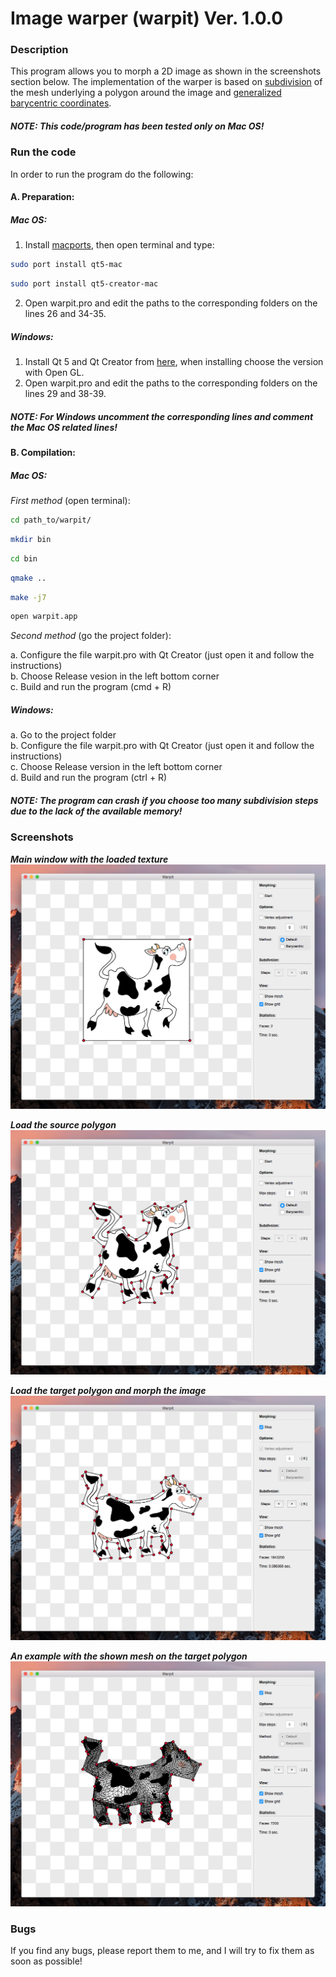 # Image warper (warpit) Ver. 1.0.0

### Description

This program allows you to morph a 2D image as shown in the screenshots section below. The implementation of the warper is based on [subdivision](http://www.multires.caltech.edu/pubs/sig99notes.pdf) of the mesh underlying a polygon around the image and [generalized barycentric coordinates](http://www.inf.usi.ch/hormann/barycentric/index.html). 

##### NOTE: This code/program has been tested only on Mac OS!

### Run the code

In order to run the program do the following:

#### A. Preparation:

##### Mac OS:

1. Install [macports](https://www.macports.org/install.php), then open terminal and type:  
  ```bash
  sudo port install qt5-mac
  ```
  ```bash
  sudo port install qt5-creator-mac
  ```

2. Open warpit.pro and edit the paths to the corresponding folders on the lines 26 and 34-35.

##### Windows:

1. Install Qt 5 and Qt Creator from [here](http://www.qt.io/download-open-source/), when installing choose the version with Open GL.
2. Open warpit.pro and edit the paths to the corresponding folders on the lines 29 and 38-39.

##### NOTE: For Windows uncomment the corresponding lines and comment the Mac OS related lines!

#### B. Compilation:

##### Mac OS:

*First method* (open terminal):  

```bash
cd path_to/warpit/
```
```bash
mkdir bin
```
```bash
cd bin
```
```bash
qmake ..
```
```bash
make -j7
```
```bash
open warpit.app
```

*Second method* (go the project folder):

  a. Configure the file warpit.pro with Qt Creator (just open it and follow the instructions)  
  b. Choose Release vesion in the left bottom corner  
  c. Build and run the program (cmd + R)

##### Windows:

  a. Go to the project folder  
  b. Configure the file warpit.pro with Qt Creator (just open it and follow the instructions)  
  c. Choose Release version in the left bottom corner  
  d. Build and run the program (ctrl + R)

##### NOTE: The program can crash if you choose too many subdivision steps due to the lack of the available memory!

### Screenshots

**_Main window with the loaded texture_**  
![Screenshot 1](screenshots/1.png)

**_Load the source polygon_**  
![Screenshot 2](screenshots/2.png)

**_Load the target polygon and morph the image_**  
![Screenshot 3](screenshots/3.png)

**_An example with the shown mesh on the target polygon_**  
![Screenshot 4](screenshots/4.png)

### Bugs

If you find any bugs, please report them to me, and I will try to fix them as soon as possible!
